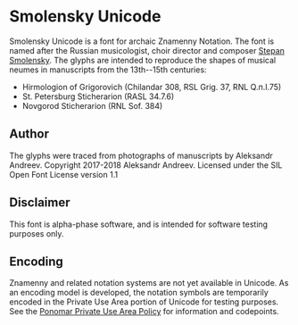 # Smolensky Unicode

Smolensky Unicode is a font for archaic Znamenny Notation.
The font is named after the Russian musicologist, choir director and composer
[Stepan Smolensky](https://en.wikipedia.org/wiki/Stepan_Smolensky).
The glyphs are intended to reproduce the shapes of musical neumes in manuscripts
from the 13th--15th centuries:

* Hirmologion of Grigorovich (Chilandar 308, RSL Grig. 37, RNL Q.п.I.75)
* St. Petersburg Sticherarion (RASL 34.7.6)
* Novgorod Sticherarion (RNL Sof. 384)

## Author

The glyphs were traced from photographs of manuscripts by Aleksandr Andreev.
Copyright 2017-2018 Aleksandr Andreev. Licensed under the SIL Open Font License version 1.1

## Disclaimer

This font is alpha-phase software, and is intended for software testing purposes only.

## Encoding

Znamenny and related notation systems are not yet available in Unicode.
As an encoding model is developed, the notation symbols are temporarily
encoded in the Private Use Area portion of Unicode for testing purposes.
See the [Ponomar Private Use Area Policy](http://www.ponomar.net/files/pua_policy.pdf)
for information and codepoints.


